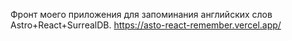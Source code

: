 Фронт моего приложения для запоминания английских слов Astro+React+SurrealDB.
https://asto-react-remember.vercel.app/
